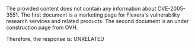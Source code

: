 The provided content does not contain any information about CVE-2005-3551. The first document is a marketing page for Flexera's vulnerability research services and related products. The second document is an under construction page from OVH.

Therefore, the response is: UNRELATED